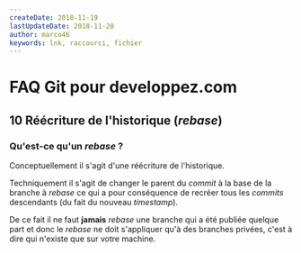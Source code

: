 ```yaml
---
createDate: 2018-11-19
lastUpdateDate: 2018-11-20
author: marco46
keywords: lnk, raccourci, fichier
---
```


# FAQ Git pour developpez.com

## 10 Réécriture de l'historique (*rebase*)

### Qu'est-ce qu'un *rebase* ?

Conceptuellement il s'agit d'une réécriture de l'historique.

Techniquement il s'agit de changer le parent du *commit* à la base de la branche à *rebase* ce qui a pour conséquence de recréer tous les *commits* descendants (du fait du nouveau *timestamp*).

De ce fait il ne faut **jamais** *rebase* une branche qui a été publiée quelque part et donc le *rebase* ne doit s'appliquer qu'à des branches privées, c'est à dire qui n'existe que sur votre machine.
